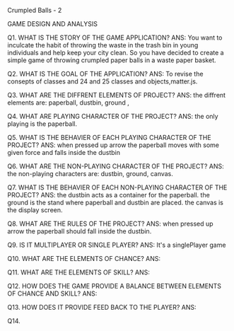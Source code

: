 Crumpled Balls - 2

GAME DESIGN AND ANALYSIS

Q1. WHAT IS THE STORY OF THE GAME APPLICATION?
ANS: You want to inculcate the habit of throwing the waste in the trash bin in young individuals and help keep your city clean. So you have decided to create a simple game of throwing crumpled paper balls in a waste paper basket.

Q2. WHAT IS THE GOAL OF THE APPLICATION?
ANS: To revise the consepts of classes and 24 and 25 classes and objects,matter.js.

Q3. WHAT ARE THE DIFFRENT ELEMENTS OF PROJECT?
ANS: the diffrent elements are: paperball, dustbin, ground , 

Q4. WHAT ARE PLAYING CHARACTER OF THE PROJECT?
ANS: the only playing is the paperball.

Q5. WHAT IS THE BEHAVIER OF EACH PLAYING CHARACTER OF THE PROJECT?
ANS: when pressed up arrow the paperball moves with some given force and falls inside the dustbin   

Q6. WHAT ARE THE NON-PLAYING CHARACTER OF THE PROJECT?
ANS: the non-playing characters are: dustbin, ground, canvas.  

Q7. WHAT IS THE BEHAVIER OF EACH NON-PLAYING CHARACTER OF THE PROJECT?
ANS: the dustbin acts as a container for the paperball.
     the ground is the stand where paperball and dustbin are placed.
     the canvas is the display screen.

Q8. WHAT ARE THE RULES OF THE PROJECT?
ANS: when pressed up arrow the paperball should fall inside the dustbin.

Q9. IS IT MULTIPLAYER OR SINGLE PLAYER?
ANS: It's a singlePlayer game

Q10. WHAT ARE THE ELEMENTS OF CHANCE?
ANS: 

Q11. WHAT ARE THE ELEMENTS OF SKILL?
ANS:

Q12. HOW DOES THE GAME PROVIDE A BALANCE BETWEEN ELEMENTS OF CHANCE AND SKILL?
ANS:

Q13. HOW DOES IT PROVIDE FEED BACK TO THE PLAYER?
ANS:
 
Q14. 



